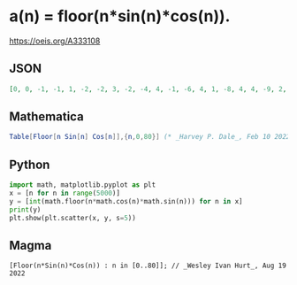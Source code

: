 # a\(n\) \= floor\(n\*sin\(n\)\*cos\(n\)\)\.
https://oeis.org/A333108
## JSON
```JSON
[0, 0, -1, -1, 1, -2, -2, 3, -2, -4, 4, -1, -6, 4, 1, -8, 4, 4, -9, 2, 7, -10, 0, 10, -10, -4, 12, -8, -8, 14, -5, -12, 14, -1, -16, 13, 4, -19, 10, 10, -20, 6, 15, -20, 0, 20, -18, -6, 23, -15, -13, 25, -9, -20, 25, -2, -25, 22, 6, -29, 17, 15, -31, 10, 23, -31, 1, 29]
```
## Mathematica
```Mathematica
Table[Floor[n Sin[n] Cos[n]],{n,0,80}] (* _Harvey P. Dale_, Feb 10 2022 *)
```
## Python
```Python
import math, matplotlib.pyplot as plt
x = [n for n in range(5000)]
y = [int(math.floor(n*math.cos(n)*math.sin(n))) for n in x]
print(y)
plt.show(plt.scatter(x, y, s=5))
```
## Magma
```Magma
[Floor(n*Sin(n)*Cos(n)) : n in [0..80]]; // _Wesley Ivan Hurt_, Aug 19 2022
```
